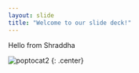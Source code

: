 ```yaml
---
layout: slide
title: "Welcome to our slide deck!"
---
```


Hello from Shraddha

![poptocat2](https://octodex.github.com/images/poptocat_v2.png)
{: .center}
